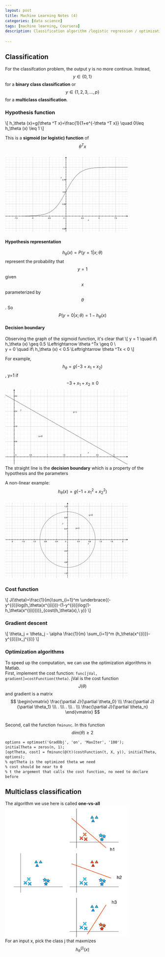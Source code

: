```yaml
---
layout: post
title: Machine Learning Notes (4)
categories: [data science]
tags: [machine learning, Coursera]
description: Classification algorithm /logistic regression / optimization algorithms / multiclass classification / one-vs-all

---
```

## Classification
For the classifcation problem, the output y is no more continue. Instead, $$ y\in \{0, 1\} $$ for a **binary class classification** or $$ y\in \{1, 2, 3, ... , p\} $$ for a **multiclass classification**.

### Hypothesis function
\\[
h\_\theta (x)=g(\theta ^T x)=\frac{1}{1+e^{-\theta ^T x}} \quad 0\leq h_\theta (x) \leq 1
\\]  

This is a **sigmoid (or logistic) function** of $$ \theta ^T x $$   
<img src="/images/logisticfunction.jpg" width="400px"/>

#### Hypothesis representation
$$ h_\theta (x)=P(y=1|x; \theta) $$ represent the probability that $$y=1$$ given $$x$$ parameterized by $$\theta$$. So $$ P(y=0|x; \theta)=1-h_\theta (x) $$

#### Decision boundary
Observing the graph of the sigmoid function, it's clear that 
\\[
y = 1 \quad if\ h\_\theta (x) \geq 0.5 \Leftrightarrow \theta ^Tx \geq 0 \\\
y = 0 \quad if\ h_\theta (x) < 0.5 \Leftrightarrow \theta ^Tx < 0
\\]

For example, $$h_\theta = g(-3 + x_1 + x_2)$$, y=1 if $$-3 + x_1 + x_2 \geq 0$$
<img src="/images/decisionboundary.jpg" width="400px"/>  
The straight line is the **decision boundary** which is a property of the hypothesis and the parameters

A non-linear example: $$ h_\theta (x)=g(-1+x_1^2+x_2^2) $$  
<img src="/images/circledecisionboundary.jpg" width="400px"/>  

### Cost function
\\[
J(\theta)=\frac{1}{m}\sum\_{i=1}^m \underbrace{(-y^{(i)}log(h\_\theta(x^{(i)}))-(1-y^{(i)})log(1-h\_\theta(x^{(i)})))}\_{cost(h_\theta(x),\ y)}
\\]

### Gradient descent
\\[
\theta_j = \theta_j - \alpha \frac{1}{m} \sum\_{i=1}^m (h_\theta(x^{(i)})-y^{(i)})x_j^{(i)}
\\]

### Optimization algorithms
To speed up the computation, we can use the optimization algorithms in Matlab.  
First, implement the cost function: ```func[jVal, gradient]=costFunction(theta)```. jVal is the cost function $$J(\theta)$$ and gradient is a matrix 
$$
\begin{vmatrix}
\frac{\partial J}{\partial \theta_0} \\\
\frac{\partial J}{\partial \theta_1} \\\
. \\\
. \\\
. \\\
\frac{\partial J}{\partial \theta_n}
\end{vmatrix}
$$  
Second, call the function ```fminunc```. In this function $$dim(\theta) \geq 2$$

	options = optimset('GradObj', 'on', 'MaxIter', '100');
	initialTheta = zeros(n, 1);
	[optTheta, cost] = fminunc(@(t)(costFunction(t, X, y)), initialTheta, options);
	% optTheta is the optimized theta we need
	% cost should be near to 0
	% t the argement that calls the cost function, no need to declare before
	
## Multiclass classification
The algorithm we use here is called **one-vs-all**  
<img src="/images/one-vs-all.png" width="400px"/>  
For an input x, pick the class j that maxmizes $$h_\theta^{(j)}(x)$$